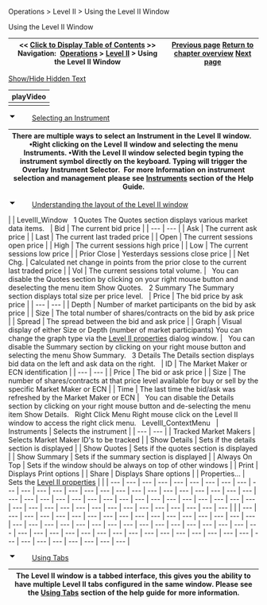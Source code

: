 ﻿


Operations \> Level II \> Using the Level II Window






















Using the Level II Window







| \<\< [Click to Display Table of Contents](levelii_usingtheleveliiwindow.md) \>\> **Navigation:**     [Operations](operations-1.md) \> [Level II](level_ii-1.md) \> Using the Level II Window | [Previous page](level_ii-1.md) [Return to chapter overview](level_ii-1.md) [Next page](levelii_properties-1.md) |
| --- | --- |




[Show/Hide Hidden Text](javascript:HMToggleExpandAll(!HMAnyToggleOpen()) "Click to open/close expanding sections")











| playVideo |
| --- |
|  |



![tog_minus](tog_minus-1.gif)        [Selecting an Instrument](javascript:HMToggle('toggle','SelectingAnInstrument','SelectingAnInstrument_ICON'))




| There are multiple ways to select an Instrument in the Level II window.   •Right clicking on the Level II window and selecting the menu Instruments. •With the Level II window selected begin typing the instrument symbol directly on the keyboard. Typing will trigger the Overlay Instrument Selector.  For more Information on instrument selection and management please see [Instruments](instruments-1.md) section of the Help Guide. |
| --- |



![tog_minus](tog_minus-1.gif)        [Understanding the layout of the Level II window](javascript:HMToggle('toggle','UnderstandingTheLayoutOfTheLevelIiWindow','UnderstandingTheLayoutOfTheLevelIiWindow_ICON'))




| | LevelII_Window   1 Quotes The Quotes section displays various market data items.      | Bid | The current bid price | | --- | --- | | Ask | The current ask price | | Last | The current last traded price | | Open | The current sessions open price | | High | The current sessions high price | | Low | The current sessions low price | | Prior Close | Yesterdays sessions close price | | Net Chg. | Calculated net change in points from the prior close to the current last traded price | | Vol | The current sessions total volume. |      You can disable the Quotes section by clicking on your right mouse button and deselecting the menu item Show Quotes.   2 Summary The Summary section displays total size per price level.     | Price | The bid price by ask price | | --- | --- | | Depth | Number of market participants on the bid by ask price | | Size | The total number of shares/contracts on the bid by ask price | | Spread | The spread between the bid and ask price | | Graph | Visual display of either Size or Depth (number of market participants) You can change the graph type via the [Level II properties](levelii_properties-1.md) dialog window. |      You can disable the Summary section by clicking on your right mouse button and selecting the menu Show Summary.   3 Details The Details section displays bid data on the left and ask data on the right.     | ID | The Market Maker or ECN identification | | --- | --- | | Price | The bid or ask price | | Size | The number of shares/contracts at that price level available for buy or sell by the specific Market Maker or ECN | | Time | The last time the bid/ask was refreshed by the Market Maker or ECN |      You can disable the Details section by clicking on your right mouse button and de\-selecting the menu item Show Details.   Right Click Menu Right mouse click on the Level II window to access the right click menu.   LevelII_ContextMenu     | Instruments | Selects the instrument | | --- | --- | | Tracked Market Makers | Selects Market Maker ID's to be tracked | | Show Details | Sets if the details section is displayed | | Show Quotes | Sets if the quotes section is displayed | | Show Summary | Sets if the summary section is displayed | | Always On Top | Sets if the window should be always on top of other windows | | Print | Displays Print options | | Share | Displays Share options | | Properties... | Sets the [Level II properties](levelii_properties-1.md) | | | --- | --- | --- | --- | --- | --- | --- | --- | --- | --- | --- | --- | --- | --- | --- | --- | --- | --- | --- | --- | --- | --- | --- | --- | --- | --- | --- | --- | --- | --- | --- | --- | --- | --- | --- | --- | --- | --- | --- | --- | --- | --- | --- | --- | --- | --- | --- | --- | --- | --- | --- | --- | --- | --- | --- | |
| --- | --- | --- | --- | --- | --- | --- | --- | --- | --- | --- | --- | --- | --- | --- | --- | --- | --- | --- | --- | --- | --- | --- | --- | --- | --- | --- | --- | --- | --- | --- | --- | --- | --- | --- | --- | --- | --- | --- | --- | --- | --- | --- | --- | --- | --- | --- | --- | --- | --- | --- | --- | --- | --- | --- | --- |



![tog_minus](tog_minus-1.gif)        [Using Tabs](javascript:HMToggle('toggle','UsingTabs','UsingTabs_ICON'))




| The Level II window is a tabbed interface, this gives you the ability to have multiple Level II tabs configured in the same window. Please see the [Using Tabs](using_tabs-1.md) section of the help guide for more information. |
| --- |










